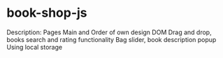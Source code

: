 # book-shop-js
Description: 
Pages Main and Order of own design
DOM Drag and drop, books search and rating functionality
Bag slider, book description popup
Using local storage

